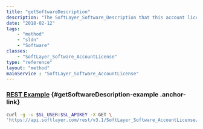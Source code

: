 ```yaml
---
title: "getSoftwareDescription"
description: "The SoftLayer_Software_Description that this account license is for."
date: "2018-02-12"
tags:
    - "method"
    - "sldn"
    - "Software"
classes:
    - "SoftLayer_Software_AccountLicense"
type: "reference"
layout: "method"
mainService : "SoftLayer_Software_AccountLicense"
---
```


### [REST Example](#getSoftwareDescription-example) <a href="/article/rest/"><i class="fas fa-question"></i></a> {#getSoftwareDescription-example .anchor-link} 
```bash
curl -g -u $SL_USER:$SL_APIKEY -X GET \
'https://api.softlayer.com/rest/v3.1/SoftLayer_Software_AccountLicense/{SoftLayer_Software_AccountLicenseID}/getSoftwareDescription'
```
